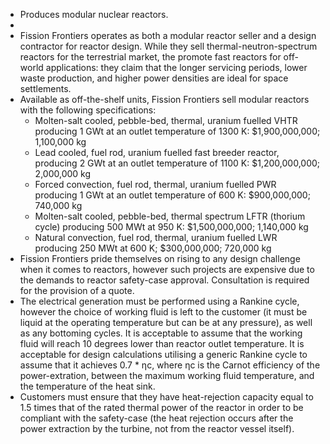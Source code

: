 - Produces modular nuclear reactors.
-
- Fission Frontiers operates as both a modular reactor seller and a design contractor for reactor design. While they sell thermal-neutron-spectrum reactors for the terrestrial market, the promote fast reactors for off-world applications: they claim that the longer servicing periods, lower waste production, and higher power densities are ideal for space settlements.
- Available as off-the-shelf units, Fission Frontiers sell modular reactors with the following specifications:
	- Molten-salt cooled, pebble-bed, thermal, uranium fuelled VHTR producing 1 GWt at an outlet temperature of 1300 K: $1,900,000,000; 1,100,000 kg
	- Lead cooled, fuel rod, uranium fuelled fast breeder reactor, producing 2 GWt at an outlet temperature of 1100 K: $1,200,000,000; 2,000,000 kg
	- Forced convection, fuel rod, thermal, uranium fuelled PWR producing 1 GWt at an outlet temperature of 600 K: $900,000,000; 740,000 kg
	- Molten-salt cooled, pebble-bed, thermal spectrum LFTR (thorium cycle) producing 500 MWt at 950 K: $1,500,000,000; 1,140,000 kg
	- Natural convection, fuel rod, thermal, uranium fuelled LWR producing 250 MWt at 600 K; $300,000,000; 720,000 kg
- Fission Frontiers pride themselves on rising to any design challenge when it comes to reactors, however such projects are expensive due to the demands to reactor safety-case approval. Consultation is required for the provision of a quote.
- The electrical generation must be performed using a Rankine cycle, however the choice of working fluid is left to the customer (it must be liquid at the operating temperature but can be at any pressure), as well as any bottoming cycles. It is acceptable to assume that the working fluid will reach 10 degrees lower than reactor outlet temperature. It is acceptable for design calculations utilising a generic Rankine cycle to assume that it achieves 0.7 * ηc, where ηc is the Carnot efficiency of the power-extration, between the maximum working fluid temperature, and the temperature of the heat sink.
- Customers must ensure that they have heat-rejection capacity equal to 1.5 times that of the rated thermal power of the reactor in order to be compliant with the safety-case (the heat rejection occurs after the power extraction by the turbine, not from the reactor vessel itself).